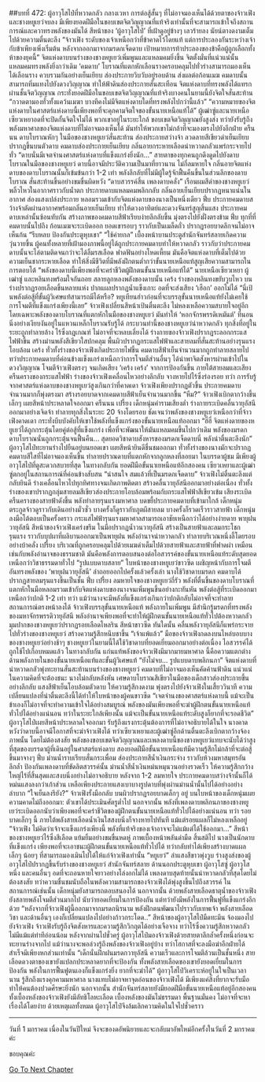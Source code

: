 ##บทที่ 472: ผู้อาวุโสไป๋ที่หวาดกลัว
กลางเวหา
การต่อสู้สั้นๆ ที่ไม่อาจมองเห็นได้ด้วยตาของจ้าวเฟิงและชางหยูเยว่จบลง มีเพียงยอดฝีมือในขอบเขตจิตวิญญาณที่แท้จริงเท่านั้นที่จะสามารถเข้าใจถึงสถานการณ์และควาทรงพลังของมันได้
สีหน้าของ ‘ผู้อาวุโสไป๋’ ที่เฝ้าดูอยู่ข้างๆ เลวร้ายลง นัยน์ตางดงามเต็มไปด้วยความตื่นตะลึง
“จ้าวเฟิง ระดับของเจ้าเหนือกว่าที่ข้าคาดไว้โดยแท้ แต่การประลองกันระหว่างเจ้ากับข้าเพียงเพิ่งเริ่มต้น หลังจากออกมาจากมรดกเจ็ดดาบ เป้าหมายการท้าประลองของข้าคือผู้ถูกเลือกทั้งห้าของยุคนี้”
จิตแห่งดาบบนร่างของชางหยูเยว่เพิ่มพูนและแหลมคมยิ่งขึ้น จิตตั้งมั่นที่แน่วแน่นั้นแหลมคมทรงพลังยิ่งกว่าเดิม
‘คมดาบ’ โบราณที่แตกหักเลือนรางครอบคลุมไปทั่วร่างสามารถมองเห็นได้เลือนราง ควบรวมกันอย่างเย็นเยียบ ส่องประกายวิบวับอยู่รอบด้าน ส่งผลต่อก้อนเมฆ คมดาบนั้นสามารถทิ่มแทงไปยังดวงวิญญาณ ทำให้ฟ้าดินส่องประกายสั่นสะเทือน
จิตแห่งดาบที่ทรงพลังได้แทรกผ่านชั้นจิตวิญญาณ กระทั่งยอดฝีมือในขอบเขตจิตวิญญาณที่แท้จริงบางคนในยามนี้ยังจิตใจสั่นสะท้าน
“กวาดตามองทั่วทั้งแคว้นเมฆา บางทีคงไม่มีจิตแห่งดาบใดที่ทรงพลังไปกว่านี้แล้ว”
“ความหมายของจิตแห่งดาบในศาสตร์แห่งดาบนี้เพียงพอที่จะคุกคามจิตใจของขั้นนายเหนือแท้ได้”
ผู้เฒ่าซู่และนายเหนือเซียวเหยาอดที่จะปิดกั้นจิตใจไม่ได้
พวกเขาอยู่ในระยะใกล้ ขอบเขตจิตวิญญาณยังสูงส่ง ทว่ายังรับรู้ถึงพลังมหาศาลของจิตแห่งดาบที่ไม่อาจมองเห็นได้ มันทำให้พวกเขาไม่กล้าที่จะมองตรงไปยังอีกฝ่าย
ครืนนน
ดาบโบราณหักๆ ในมือของชางหยูเยว่สั่นสะท้าน ส่องประกายสว่างจ้า ลวดลายสีเขียวดำเย็นเยียบปรากฏขึ้นบนตัวดาบ คมดาบส่องประกายเย็นเยียบ กลิ่นอายกระหายเลือดน่าหวาดกลัวแพร่กระจายไปทั่ว
“ดาบนั่นมีเจตจำนงศาสตร์แห่งดาบที่แข็งแกร่งยิ่งนัก...”
สายตาของทุกคนถูกดึงดูดไปยังดาบโบราณในมือของชางหยูเยว่
ดาบนี้อาจมีประวัติความเป็นมาที่ยาวนาน
ไม่กี่ลมหายใจ กลิ่นอายจิตแห่งดาบของดาบโบราณนั้นก็เข้มข้นกว่า 1-2 เท่า พลังลึกลับที่ไม่มีผู้ใดรู้จักฟื้นคืนขึ้นในส่วนลึกของดาบโบราณ สั่นสะท้านขึ้นอย่างขมขื่นผิดหวัง
“ดาบสวรรค์สิ้น เพลงดาบคลั่ง”
เรือนผมสีดำของชางหยูเยว่พลิ้วไหวในอากาศราวกับน้ำตก ประกายดาบแหลมคมพลิกกลับ กลิ่นอายเย็นเยียบปรากฏหนาแน่นในอากาศ ส่องแสงเปล่งประกาย หลอมรวมเข้ากับจิตแห่งดาบของนางเป็นหนึ่งเดียว
ฟึ่บ
ประกายคมดาบสว้างจ้าตัดผ่านอากาศพร้อมกลิ่นอายเย็นเยียบ ทำให้ดวงอาทิตย์และดวงจันทร์สูญสิ้นแสง ประกายคมดาบเหล่านั้นซ้อนทับกัน สร้างภาพของคมดาบสีฟ้าเรียบง่ายลึกลับขึ้น มุ่งตรงไปยังฝั่งตรงข้าม
ฟึ่บ
ทุกที่ที่คมดาบนั้นไปถึง ก้อนเมฆจะระเบิดออก ยอดเขารอบๆ ราวกับเป็นเมล็ดถั่ว ปรากฏรอยบาดลึกจนไม่อาจเห็นก้น
“รีบหลบ ป้องกันประตูหุบเขา”
“ใช้ค่ายกล”
เบื้องหน้าบานประตูสำนักจันทร์สลายเกิดความวุ่นวายขึ้น
ผู้คนทั้งหลายที่เฝ้ามองภาพนี้อยู่ได้ถูกประกายคมดาบทำให้หวาดกลัว ราวกับว่าประกายคมดาบนั้นจะไล่ตามติดจนกว่าจะได้ลิ้มรสเลือด ฟาดฟันอย่างโหดเหี้ยม
มันคือจิตแห่งดาบที่เต็มไปด้วยความเย็นชากระหายเลือด ทำให้สิ่งมีชีวิตที่มีพลังฝึกตนต่ำกว่าขั้นนายเหนือแท้สูญเสียความสามารถในการตอบโต้
“พลังของดาบนี้เพียงพอที่จะคร่าชีวิตผู้ฝึกตนขั้นนายเหนือแท้ได้”
นายเหนือเซียวเหยา ผู้เฒ่าซู่ และหลินทงพร้อมใจกันถอย สลายลูกหลงพลังของดาบนั้น
เคร้ง
ร่างของหลินทงขยับวูบไหว บนร่างปรากฏรอยเลือดขึ้นหลายแห่ง ปากแผลปรากฏน้ำแข็งเกาะ อดที่จะส่งเสียง ‘เฮือก’ ออกไม่ได้
“นี่เป้นพลังต่อสู้ที่ขั้นผู้วิเศษแท้สามารถมีได้หรือ? หยูเทียนฮ่าวก่อนที่จะบรรลุขั้นนายเหนือแท้ยังไม่เคยใช้การโจมตีที่แข็งแกร่งเพียงนี้เลย”
จ้าวเฟิงเปลี่ยนสีหน้าเป้นตื่นตะลึง ไม่หลงเหลือความสบายใจอยู่อีก
โดยเฉพาะพลังของดาบโบราณที่แตกหักในมือของชางหยูเยว่ มันทำให้ ‘หอกจักรพรรดิเหมันต์’ ที่นอนนิ่งอย่างเงียบงันอยู่ในแหวนเหล็กโบราณรับรู้ได้
กระบวนท่านี้ของชางหยูเยว่น่าหวาดกลัว ทุกสิ่งที่อยู่ในระยะถูกทำลายล้าง ไร้ซึ่งกฎเกณฑ์ ไม่อาจที่จะหลบเลี่ยงได้
ร่างกายของจ้าวเฟิงปรากฏระลอกกระแสไฟฟ้าขึ้น สร้างม่านพลังสีเขียวใสปกคลุม พื้นผิวปรากฏกระแสไฟฟ้าและสายลมที่สั่นสะท้านอย่างรุนแรงโอบล้อม
เคร้ง
ทั่วทั้งร่างของจ้าวเฟิงเกิดประกายไฟขึ้น คมดาบสีฟ้าเย็นจำนวนมากถูกทำลายสลายไป
ทว่าประกายคมดาบที่ค่อนข้างแข็งแกร่งเหนือกว่าการโจมตีส่วนอื่นๆ ได้นำพาจิตสังหารผ่านเข้าไปในดวงวิญญาณ โจมตีจ้าวเฟิงตรงๆ จนเกิดเสียง ‘เคร้ง เคร้ง’ จากการป้องกันขึ้น
ภายใต้สายลมและเสียงครืนครางของกระแสไฟฟ้า ร่างของจ้าวเฟิงเคลื่อนไหวอย่างลึกลับ จางหายไปไร้ซึ่งร่องรอย
ทว่า
การรับรู้จากศาสตร์แห่งดาบของชางหยูเยว่สูงเกินกว่าที่คาดเดา
จ้าวเฟิงเพียงปรากฏตัวขึ้น ประกายคมดาบจำนวนมากก็พุ่งตรงมา สร้างรอยบาดจากเคมดาบสีฟ้าเย็นจำนวนมากขึ้น
“หืม?”
จ้าวเฟิงเบิกตากว้างขึ้นเล็กๆ เผยสีหน้าประหลาดใจออกมา
ครืนนน เปรี้ยง
เด็กหนุ่มคำรามเสียงต่ำ ร่างกายระเบิดคลื่นวายุอัสนีออกมาอย่างเจิดจ้า ทำลายทุกสิ่งในระยะ 20 จ้างโดยรอบ
ชัดเจนว่าพลังของชางหยูเยว่เหนือกว่าที่จ้าวเฟิงคาดเดา กระทั่งบีบบังคับให้เขาใช้พลังที่แข็งแกร่งของขั้นนายเหนือแท้ออกมา
“ฮี่ฮี่ จิตแห่งดายของหยูเยว่ได้ถูกกระตุ้นโดยคู่ต่อสู้ที่แข็งแกร่ง เพื่อที่จะพัฒนาให้มันแหลมคมขึ้นไปกว่าเดิม พลังของมรดกดาบโบราณนั่นถูกกระตุ้นจนฟื้นคืน... สุดยอดวิชาดาบสังหารของมรดกเจ็ดดาบนี่ พลังน่าตื่นตะลึงนัก”
ผู้อาวุโสไป๋ทะยานร่างไปยืนอยู่บนยอดเขา เผยสีหน้ายินดีชื่นชมออกมา
ทั่วทั้งร่างของนางมักจะปรากฏคมดาบสีใสที่ไม่อาจมองเห็นขึ้น ทำลายปราณดาบที่แตกหักจากลูกหลงที่ลอยมา
ในบรรดาผู้ชม มีเพียงผู้อาวุโสไป๋ที่ดูสะดวกสบายที่สุด
ในทางกลับกัน ยอดฝีมือขั้นนาเยหนือแท้อีกสองคน เซียวเหยาและผู้เฒ่าซู่ตกอยู่ในสถานการณ์ที่ค่อนข้างสับสน
“น่าสนใจ สมแล้วที่เป็นมรดกเจ็ดดาบ”
จ้าวเฟิงไม่ตื่นตะลึงแต่กลับยินดี ร่างเคลื่อนไหวไปทุกทิศทางจนเกิดภาพติดตา สร้างคลื่นวายุอัสนีออกมาอย่างต่อเนื่อง
ทั่วทั้งร่างของเขาปรากฏกลุ่มสายลมสีเขียวส่องประกายโอบล้อมพร้อมกับกระแสไฟฟ้าสีเขียวเข้ม เสียงระเบิดครืนครางของสายฟ้าดังขึ้น พลังทำลายรุนแรงมหาศาล บดขยี้ประกายคมดาบที่เข้ามาใกล้
เด็กหนุ่มตระกูลจ้าวดูราวกับเดินอย่างมั่วซั่ว บางครั้งก็ดูราวกับภูตผีสายลม บางครั้งก็รวดเร็วราวสายฟ้า
เด็กหนุ่มลงมือโต้ตอบเป็นครั้งคราว กระแสไฟฟ้ารุนแรงมหาศาลสามารถเอาชัยเหนือกว่าได้อย่างง่ายดาย
พายุฝนวายุอัสนี
สีหน้าของจ้าวเฟิงเคร่งขรึม ในมือปรากฏน้ำวนวายุอัสนี สร้างเป็นสายฟ้าและลมกระโชกรุนแรง ราวกับบุปผาที่ผลิบานออกมาเป็นพายุฝน พลังอำนาจน่าหวาดกลัว ทำลายบริเวณหนึ่งลี้โดยรอบอย่างบ้าคลั่ง
เปรี้ยง
บริเวณที่ถูกครอบคลุมไปด้วยเมฆดำเต็มไปด้วยสายฟ้าและสายฟ้าที่ฟาดผ่า เหมือนเช่นกับพลังอำนาจของธรรมชาติ
มันคือพลังการตอบสนองต่อไอสวรรค์ของขั้นนายเหนือแท้ระดับสุดยอด เหนือกว่าวิชาธรรมดาทั่วไป
“รูปแบบดาบสลาย”
ใบหน้าของชางหยูเยว่ขาวซีด เผชิญหน้ากับการโจมตีอันทรงพลังของ ‘พายุฝนวายุอัสนี’ ล่าถอยออกไปครั้งแล้วครั้งเล่า
นางใช้วิชาดาบมรดก คมดาบได้ปรากฏสายลมรุนแรงขึ้นเป็นชั้น
ฟึ่บ เปรี้ยง
ลมหายใจของชางหยูเยว่ถี่รัว พลังที่ตื่นขึ้นของดาบโบราณที่แตกหักในมือหลอมรวมเข้ากับจิตแห่งดาบของนางจนเพิ่มพูนขึ้นอย่างกะทันหัน พลังต่อสู้ที่ระเบิดออกมาเหนือกว่าปกติ 1-2 เท่า
ทว่า
แม้ว่านางจะมีพลังที่แข็งแกร่งเกินกว่าปกติกลับไม่อาจที่จะทำลายสถานการณ์ตรงหน้าลงได้
จ้าวเฟิงบรรลุขั้นนายเหนือแท้ พลังภายในเพิ่มพูน มีสำนึกรู้มรดกที่ทรงพลังของมหาจักรพรรดิวายุอัสนี พลังอำนาจเพียงพอที่จะทำให้ผู้ฝึกตนขั้นนายเหนือแท้ทั่วไปต้องหวาดกลัว
มุมปากของชางหยูเยว่ปรากฏรอยเลือดไหลริน สีหน้าขาวซีด
ทันใดนั้น คลื่นพลังวายุอัสนีก็แพร่กระจายไปทั่วร่างของชางหยูเยว่ สร้างความรู้สึกหนึบชาขึ้น
“เจ้าแพ้แล้ว”
มือของจ้าวเฟิงกดลงบนไหล่บอบบางของชางหยูเยว่อย่างช้าๆ
ชางหยูเยว่ในยามนี้ได้ใช้วิชาดาบที่ยอดเยี่ยมออกมาอย่างต่อเนื่อง ไอสวรรค์ได้ถูกใช้ไปเกือบหมดแล้ว
ในทางกลับกัน แก่นแท้พลังของจ้าวเฟิงมีมากมายมหาศาล
นี้คือความแตกต่างด้านพลังภายในของขั้นนายเหนือแท้และขั้นผู้วิเศษแท้
“ยังไม่จบ... รูปแบบดาบพลิกนภา”
จิตแห่งดาบที่น่าหวาดกลัวพุ่งทะยานสั่นสะท้านบนร่างของชางหยูเยว่ คมดาบที่ไม่อาจมองเห็นคัดค้านฟ้าดิน แน่วแน่ในความคิดที่จะต้องชนะ
นางไม่กลับหลังหัน เศษดาบโบราณสีเขียวในมือของเด็กสาวส่องประกายขึ้นอย่างลึกลับ แสงสีฟ้าเย็นโอบล้อมตัวดาบ ให้ความรู้สึกงดงาม พุ่งตรงไปยังจ้าวเฟิงในเสี้ยววินาที
ความเปลี่ยนแปลงที่น่าตื่นตะลึงนี้ได้ทำให้ใบหน้าของผู้คนขาวซีด
“เจตจำนงของศาสตร์แห่งดาบนี้ แม้จะเป็นข้าเองก็ไม่อาจที่จะทำความเข้าใจได้อย่างสมบูรณ์ พลังของมันเพียงพอที่จะฆ่าผู้ฝึกตนขั้นนายเหนือแท้ทั่วไปได้อย่างแน่นอน ทว่าในระยะใกล้เพียงนั้น แม้จะเป็นขั้นนายเหนือแท้ระดับสูงก็ยากที่จะรอดชีวิต”
ผู้อาวุโสไป๋เผยสีหน้าประหลาดใจออกมา รับรู้ถึงแรงกระตุ้นต้องการที่ไม่อาจอธิบายได้ในใจ
นางคาดหวังว่าดาบนี้อาจมีโอกาสที่จะฆ่าจ้าวเฟิงได้
ทว่าเซียวเหยาและผู้เฒ่าซู่อีกด้านตื่นตะลึงเบิกตากว้างจ้องภาพนั้น
โดยไม่ต้องสงสัย พลังของขอบเขตจิตวิญญาณและเพลงดาบนี้ของชางหยูเยว่แทบจะนับได้ว่าสูงที่สุดของบรรดาผู้ที่เดินอยู่ในศาสตร์แห่งดาบ สองยอดฝีมือขั้นนายเหนือแท้มีความรู้สึกไม่กล้าที่จะต่อสู้ขึ้นมาจางๆ
ฟึ่บ
ม่านน้ำราบเรียบสั่นกระเพื่อม ส่องประกายสีน้ำเงินกระจ่าง ราวกับห้วงมหาสมุทรอันลึกล้ำ ป้องกันเพลงดาบที่ขัดลิตสวรรค์นั้น
ม่านน้ำสีน้ำเงินหม่นหมุนวนอย่างรวดเร็ว ให้ความรู้สึกกว้างใหญ่ไร้ที่สิ้นสุดและสงบนิ่งอย่างไม่อาจอธิบาย
หลังจาก 1-2 ลมหายใจ
ประกายคมดาบสว่างจ้านั้นก็ได้หม่นแสงลงกว่าเก้าส่วน เหลือเพียงประกายแสงเบาบางรูปดาบที่พุ่งผ่านม่านน้ำนั้นไปได้อย่างอย่างลำบาก
“ใจเย็นลงรึยัง?”
จ้าวเฟิงรั้งมือกลับ บนผิวปรากฏรอยบาดเล็กๆ อยู่
บนใบหน้าของเด็กหนุ่มเผยความคาดไม่ถึงออกมา: ตัวเขาได้ประเมินศัตรูต่ำไป
นอกจากนั้น พลังที่เพลงดาบพลิกนภาของชางหยูเยว่ระเบิดออกนับว่าเพียงพอที่จะคร่าชีวิตของผู้ฝึกตนขั้นนายเหนือแท้ทั่วไปได้อย่างแน่นอน
ทว่า
รอยบาดเล็กๆ นี้ ภายใต้พลังสายเลือดน้ำเงินใสสงบนิ่งก็จางหายไปทันที แม้แต่รอยแผลก็ไม่หลงเหลืออยู่
“จ้าวเฟิง ไม่คิดว่าเจ้าจะแข็งแกร่งเพียงนี้ พลังที่แท้จริงของเจ้าอาจจะไม่แม้แต่ได้ใช้ออกมา...”
สีหน้าของชางหยูเยว่ไร้ซึ่งสีเลือด แย้มยิ้มอย่างขมขื่นหดหู่ ภาพเบื้องหน้าพลันดำมืด สิ้นสติไป
นางเป็นนักดาบที่แข็งแกร่ง เพียงพอที่จะเอาชนะผู้ฝึกตนขั้นนายเหนือแท้ทั่วไปได้ ทว่ากลับทำได้เพียงสร้างบาดแผลเล็กๆ น้อยๆ ที่สามารถมองเมินไปได้ให้แก่จ้าวเฟิงเท่านั้น
“หยูเยว่”
ลำแสงสีขาวพุ่งวูบ ร่างสูงส่งของผู้อาวุโสไป๋ปรากฏขึ้นรับร่างของชางหยูเยว่
สำนักจันทร์สลาย ด้านนอกประตูหุบเขา
ผู้อาวุโสซู่ ผู้อาวุโสหนึ่ง และคนอื่นๆ อดที่จะถอนหายใจยาวอย่างโล่งอกไม่ได้
เพลงดาบสุดท้ายนั้นน่าหวาดกลัวที่สุดโดยไม่ต้องสงสัย ทว่าความชื่นชมนับถือในพลังความสามารถของจ้าวเฟิงได้พุ่งสูงขึ้นไปถึงสวรรค์
ในสถานการณ์เช่นนั้น เด็กหนุ่มยังสามารถตอบสนองได้
นอกจากนั้น ด้วยพลังสายเลือดธาตุน้ำของจ้าวเฟิงยังสลายพลังโจมตีส่วนมากไป นับว่ายอดเยี่ยมในการป้องกัน แต่ทว่ายังมีพลังในการฟื้นฟูที่แข็งแกร่งอีกด้วย
“หลังจากที่จ้าวเฟิงผู้นี้ออกมาจากมรดกนิรนาม พลังฝึกตนพัฒนาไปราวกับเทพเจ้า พลังสายเลือด วิชา และด้านอื่นๆ เองก็เปลี่ยนแปลงไปอย่างก้าวกระโดด..”
สีหน้าของผู้อาวุโสไป๋มืดทะมึน จ้องมองไปยังจ้าวเฟิง
จ้าวเฟิงรับรู้ถึงจิตสังหารและความรู้สึกวิกฤตได้อย่างเจือจาง ทว่าไร้ซึ่งความรู้สึกหวาดกลัว ไม่มีแม้แต่ท่าทีอ่อนน้อม
หลังจากผ่านไปชั่วครู่
ผู้อาวุโสไป๋มองจ้าวเฟิงด้วยสายตาลึกล้ำครั้งหนึ่งก่อนจะทะยานร่างจากไป
แม้ว่านางจะพอล่วงรู้ถึงพลังของจ้าวเฟิงอยู่บ้าง ทว่าโฮกาสที่จะลงมือฆ่าอีกฝ่ายได้สำเร็จมีเพียงหกส่วนเท่านั้น
“เด็กนั่นฝึกฝนมรดกวายุอัสนี ความเร็วและการโจมตีล้วนเป็นชั้นหนึ่ง สายเลือดดวงตาของเขายังแปลกประหลาดยากที่จะป้องกัน ทั้งพลังสายเลือดของเขายังยอดเยี่ยมในการป้องกัน พลังในการฟื้นฟูตนเองก็แข็งแกร่งยิ่ง ยากที่จะฆ่าได้”
ผู้อาวุโสไป๋วิเคราะห์อยู่ในใจเป็นเวลานาน รู้สึกถึงแรงคุกคามมหาศาล
นางแทบไม่อาจหาจุดอ่อนของจ้าวเฟิงได้ มีเพียงแค่สิ่งที่ยากจะรับมือ ทำให้คนต้องปวดศีรษะยิ่งนัก
นอกจากนั้น สำนักจันทร์สลายยังมียอดฝีมือขั้นนายเหนือแท้อยู่อีกสองคน ทั้งเบื้องหลังของจ้าวเฟิงยังมีลัทธิโลหะเลือด เบื้องหลังของมันไม่ธรรมดา พื้นฐานมั่นคง ไม่อาจที่จะหาเรื่องได้โดยง่าย
ด้วยเหตุผลทั้งหมด ผู้อาวุโสไป๋จึงล้มเลิกความคิดในใจไปชั่วคราว

------------------
วันที่ 1 มกราคม เนื่องในวันปีใหม่ จึงจะของดอัพนิยายและจะกลับมาอัพใหม่อีกครั้งในวันที่ 2 มกราคมค่ะ

ขอบคุณค่ะ


[Go To Next Chapter]( ./32.md)